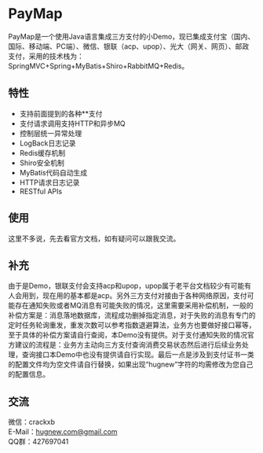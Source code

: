# PayMap
PayMap是一个使用Java语言集成三方支付的小Demo，现已集成支付宝（国内、国际、移动端、PC端）、微信、银联（acp、upop）、光大（网关、网页）、邮政支付，采用的技术栈为：SpringMVC+Spring+MyBatis+Shiro+RabbitMQ+Redis。
## 特性
* 支持前面提到的各种**支付
* 支付请求调用支持HTTP和异步MQ
* 控制层统一异常处理
* LogBack日志记录
* Redis缓存机制
* Shiro安全机制
* MyBatis代码自动生成
* HTTP请求日志记录
* RESTful APIs    

## 使用
这里不多说，先去看官方文档，如有疑问可以跟我交流。

## 补充
由于是Demo，银联支付会支持acp和upop，upop属于老平台文档较少有可能有人会用到，现在用的基本都是acp。另外三方支付对接由于各种网络原因，支付可能存在通知失败或者MQ消息有可能失败的情况，这里需要采用补偿机制，一般的补偿方案是：消息落地数据库，流程成功删掉指定消息，对于失败的消息有专门的定时任务轮询重发，重发次数可以参考指数退避算法，业务方也要做好接口幂等，至于具体的补偿方案请自行查阅，本Demo没有提供。对于支付通知失败的情况官方建议的流程是：业务方主动向三方支付查询消费交易状态然后进行后续业务处理，查询接口本Demo中也没有提供请自行实现。最后一点是涉及到支付证书一类的配置文件均为空文件请自行替换，如果出现“hugnew”字符的均需修改为您自己的配置信息。

## 交流
微信：crackxb  
E-Mail：hugnew.com@gmail.com  
QQ群：427697041  
